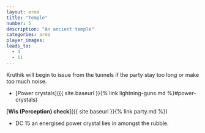 ```yaml
---
layout: area
title: "Temple"
number: 5
description: "An ancient temple"
categories: area
player_images:
leads_to:
  - 4
  - 11
---
```

Kruthik will begin to issue from the tunnels if the party stay too long or make too much noise.
* [Power crystals]({{ site.baseurl }}{% link lightning-guns.md %}#power-crystals)

[**Wis (Perception) check**]({{ site.baseurl }}{% link party.md %})
* DC 15 an energised power crystal lies in amongst the rubble.
